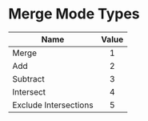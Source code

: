 # Merge Mode Types

Name | Value
-- | :--:
Merge | 1
Add | 2
Subtract | 3
Intersect | 4
Exclude Intersections | 5
